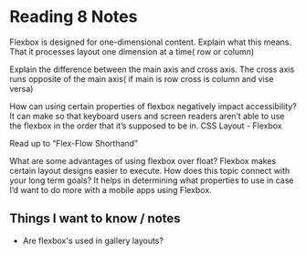 # Reading 8 Notes
Flexbox is designed for one-dimensional content. Explain what this means.
That it processes layout one dimension at a time( row or column)

Explain the difference between the main axis and cross axis. The cross axis runs opposite of the main axis( if main is row cross is column and vise versa)

How can using certain properties of flexbox negatively impact accessibility?
It can make so that keyboard users and screen readers aren’t able to use the flexbox in the order that it’s supposed to be in.
CSS Layout - Flexbox

Read up to “Flex-Flow Shorthand”

What are some advantages of using flexbox over float?
Flexbox makes certain layout designs easier to execute.
How does this topic connect with your long term goals?
It helps in determining what properties to use in case I’d want to do more with a mobile apps using Flexbox. 

## Things I want to know / notes
- Are flexbox's used in gallery layouts?


